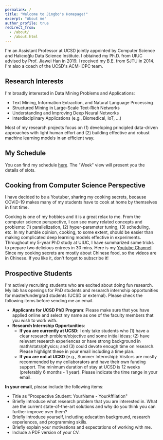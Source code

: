 ```yaml
---
permalink: /
title: "Welcome to Jingbo's Homepage!"
excerpt: "About me"
author_profile: true
redirect_from: 
  - /about/
  - /about.html
---
```



I'm an Assistant Professor at UCSD jointly appointed by Computer Science and Halıcıoğlu Data Science Institute. I obtained my Ph.D. from UIUC advised by Prof. Jiawei Han in 2019. I received my B.E. from SJTU in 2014. I'm also a coach of the UCSD's ACM-ICPC team.

## Research Interests

I'm broadly interested in Data Mining Problems and Applications:
- Text Mining, Information Extraction, and Natural Language Processing
- Structured Mining in Large-Scale Text-Rich Networks
- Understanding and Improving Deep Neural Networks
- Interdisciplinary Applications (e.g., Biomedical, IoT, ...)

Most of my research projects focus on (1) developing principled data-driven approaches with light human effort and (2) building effective and robust machine learning models in an efficient way.



## My Schedule

You can find my schedule [here](https://calendar.google.com/calendar/embed?src=5k0ift9l47qhd7l06ugfegc4f0%40group.calendar.google.com&ctz=America%2FLos_Angeles). The "Week" view will present you the details of slots.

## Cooking from Computer Science Perspective

I have decided to be a Youtuber, sharing my cooking secrets, because COVID-19 makes many of my students have to cook at home by themselves in first time.

Cooking is one of my hobbies and it is a great relax to me. From the computer science perspective, I can see many related concepts and problems: (1) parallelization, (2) hyper-parameter tuning, (3) scheduling, etc. In my humble opinion, cooking, to some extent, should be easier than making complicated deep learning models effective in experiments. Throughout my 5-year PhD study at UIUC, I have summarized some tricks to prepare two delicious entrees in 30 mins. Here is my [Youtube Channel](https://www.youtube.com/channel/UCxPhuvmfd_AeBqGX8XaiZDg). Since my cooking secrets are mostly about Chinese food, so the videos are in Chinese. If you like it, don't forget to subscribe it!


## Prospective Students

I'm actively recruiting students who are excited about doing fun research. My lab has openings for PhD students and research internship opportunities for master/undergrad students (UCSD or external). Please check the following items before sending me an email.

- **Applicants for UCSD PhD Program**: Please make sure that you have applied online and select my name as one of the faculty members that you wish to work with.
- **Research Internship Opportunities**:
    * **If you are currently at UCSD**: I only take students who (1) have a clear research problem/objective and some initial ideas; (2) have relevant research experiences or have strong background in math/stats/physics; and (3) could devote enough time on research. Please highlight these in your email including a time plan.
    * **If you are not at UCSD** (e.g., Summer Internship): Visitors are mostly recommended by my collaborators and have their own funding support. The minimum duration of stay at UCSD is 12 weeks (preferably 6 months - 1 year). Please indicate the time range in your email.

**In your email**, please include the following items:
- Title as "Prospective Student: YourName - YourAffliation"
- Briefly introduce what research problem that you are interested in. What are the current state-of-the-art solutions and why do you think you can further improve over them?
- Briefly introduce yourself, including education background, research experiences, and programming skills.
- Briefly explain your motivations and expectations of working with me.
- Include a PDF version of your CV.

